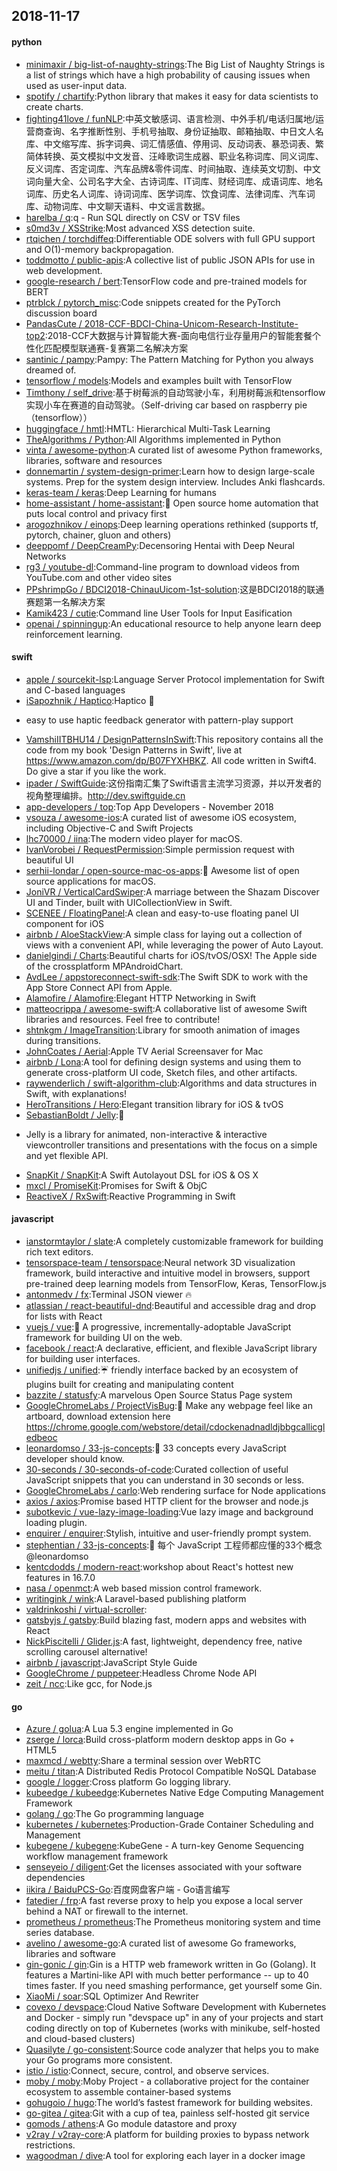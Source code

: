 ## 2018-11-17

#### python
* [minimaxir / big-list-of-naughty-strings](https://github.com/minimaxir/big-list-of-naughty-strings):The Big List of Naughty Strings is a list of strings which have a high probability of causing issues when used as user-input data.
* [spotify / chartify](https://github.com/spotify/chartify):Python library that makes it easy for data scientists to create charts.
* [fighting41love / funNLP](https://github.com/fighting41love/funNLP):中英文敏感词、语言检测、中外手机/电话归属地/运营商查询、名字推断性别、手机号抽取、身份证抽取、邮箱抽取、中日文人名库、中文缩写库、拆字词典、词汇情感值、停用词、反动词表、暴恐词表、繁简体转换、英文模拟中文发音、汪峰歌词生成器、职业名称词库、同义词库、反义词库、否定词库、汽车品牌&零件词库、时间抽取、连续英文切割、中文词向量大全、公司名字大全、古诗词库、IT词库、财经词库、成语词库、地名词库、历史名人词库、诗词词库、医学词库、饮食词库、法律词库、汽车词库、动物词库、中文聊天语料、中文谣言数据。
* [harelba / q](https://github.com/harelba/q):q - Run SQL directly on CSV or TSV files
* [s0md3v / XSStrike](https://github.com/s0md3v/XSStrike):Most advanced XSS detection suite.
* [rtqichen / torchdiffeq](https://github.com/rtqichen/torchdiffeq):Differentiable ODE solvers with full GPU support and O(1)-memory backpropagation.
* [toddmotto / public-apis](https://github.com/toddmotto/public-apis):A collective list of public JSON APIs for use in web development.
* [google-research / bert](https://github.com/google-research/bert):TensorFlow code and pre-trained models for BERT
* [ptrblck / pytorch_misc](https://github.com/ptrblck/pytorch_misc):Code snippets created for the PyTorch discussion board
* [PandasCute / 2018-CCF-BDCI-China-Unicom-Research-Institute-top2](https://github.com/PandasCute/2018-CCF-BDCI-China-Unicom-Research-Institute-top2):2018-CCF大数据与计算智能大赛-面向电信行业存量用户的智能套餐个性化匹配模型联通赛-复赛第二名解决方案
* [santinic / pampy](https://github.com/santinic/pampy):Pampy: The Pattern Matching for Python you always dreamed of.
* [tensorflow / models](https://github.com/tensorflow/models):Models and examples built with TensorFlow
* [Timthony / self_drive](https://github.com/Timthony/self_drive):基于树莓派的自动驾驶小车，利用树莓派和tensorflow实现小车在赛道的自动驾驶。（Self-driving car based on raspberry pie（tensorflow））
* [huggingface / hmtl](https://github.com/huggingface/hmtl):HMTL: Hierarchical Multi-Task Learning
* [TheAlgorithms / Python](https://github.com/TheAlgorithms/Python):All Algorithms implemented in Python
* [vinta / awesome-python](https://github.com/vinta/awesome-python):A curated list of awesome Python frameworks, libraries, software and resources
* [donnemartin / system-design-primer](https://github.com/donnemartin/system-design-primer):Learn how to design large-scale systems. Prep for the system design interview. Includes Anki flashcards.
* [keras-team / keras](https://github.com/keras-team/keras):Deep Learning for humans
* [home-assistant / home-assistant](https://github.com/home-assistant/home-assistant):🏡
Open source home automation that puts local control and privacy first
* [arogozhnikov / einops](https://github.com/arogozhnikov/einops):Deep learning operations rethinked (supports tf, pytorch, chainer, gluon and others)
* [deeppomf / DeepCreamPy](https://github.com/deeppomf/DeepCreamPy):Decensoring Hentai with Deep Neural Networks
* [rg3 / youtube-dl](https://github.com/rg3/youtube-dl):Command-line program to download videos from YouTube.com and other video sites
* [PPshrimpGo / BDCI2018-ChinauUicom-1st-solution](https://github.com/PPshrimpGo/BDCI2018-ChinauUicom-1st-solution):这是BDCI2018的联通赛题第一名解决方案
* [Kamik423 / cutie](https://github.com/Kamik423/cutie):Command line User Tools for Input Easification
* [openai / spinningup](https://github.com/openai/spinningup):An educational resource to help anyone learn deep reinforcement learning.

#### swift
* [apple / sourcekit-lsp](https://github.com/apple/sourcekit-lsp):Language Server Protocol implementation for Swift and C-based languages
* [iSapozhnik / Haptico](https://github.com/iSapozhnik/Haptico):Haptico
📳
- easy to use haptic feedback generator with pattern-play support
* [VamshiIITBHU14 / DesignPatternsInSwift](https://github.com/VamshiIITBHU14/DesignPatternsInSwift):This repository contains all the code from my book 'Design Patterns in Swift', live at https://www.amazon.com/dp/B07FYXHBKZ. All code written in Swift4. Do give a star if you like the work.
* [ipader / SwiftGuide](https://github.com/ipader/SwiftGuide):这份指南汇集了Swift语言主流学习资源，并以开发者的视角整理编排。http://dev.swiftguide.cn
* [app-developers / top](https://github.com/app-developers/top):Top App Developers - November 2018
* [vsouza / awesome-ios](https://github.com/vsouza/awesome-ios):A curated list of awesome iOS ecosystem, including Objective-C and Swift Projects
* [lhc70000 / iina](https://github.com/lhc70000/iina):The modern video player for macOS.
* [IvanVorobei / RequestPermission](https://github.com/IvanVorobei/RequestPermission):Simple permission request with beautiful UI
* [serhii-londar / open-source-mac-os-apps](https://github.com/serhii-londar/open-source-mac-os-apps):🚀
Awesome list of open source applications for macOS.
* [JoniVR / VerticalCardSwiper](https://github.com/JoniVR/VerticalCardSwiper):A marriage between the Shazam Discover UI and Tinder, built with UICollectionView in Swift.
* [SCENEE / FloatingPanel](https://github.com/SCENEE/FloatingPanel):A clean and easy-to-use floating panel UI component for iOS
* [airbnb / AloeStackView](https://github.com/airbnb/AloeStackView):A simple class for laying out a collection of views with a convenient API, while leveraging the power of Auto Layout.
* [danielgindi / Charts](https://github.com/danielgindi/Charts):Beautiful charts for iOS/tvOS/OSX! The Apple side of the crossplatform MPAndroidChart.
* [AvdLee / appstoreconnect-swift-sdk](https://github.com/AvdLee/appstoreconnect-swift-sdk):The Swift SDK to work with the App Store Connect API from Apple.
* [Alamofire / Alamofire](https://github.com/Alamofire/Alamofire):Elegant HTTP Networking in Swift
* [matteocrippa / awesome-swift](https://github.com/matteocrippa/awesome-swift):A collaborative list of awesome Swift libraries and resources. Feel free to contribute!
* [shtnkgm / ImageTransition](https://github.com/shtnkgm/ImageTransition):Library for smooth animation of images during transitions.
* [JohnCoates / Aerial](https://github.com/JohnCoates/Aerial):Apple TV Aerial Screensaver for Mac
* [airbnb / Lona](https://github.com/airbnb/Lona):A tool for defining design systems and using them to generate cross-platform UI code, Sketch files, and other artifacts.
* [raywenderlich / swift-algorithm-club](https://github.com/raywenderlich/swift-algorithm-club):Algorithms and data structures in Swift, with explanations!
* [HeroTransitions / Hero](https://github.com/HeroTransitions/Hero):Elegant transition library for iOS & tvOS
* [SebastianBoldt / Jelly](https://github.com/SebastianBoldt/Jelly):🌊
- Jelly is a library for animated, non-interactive & interactive viewcontroller transitions and presentations with the focus on a simple and yet flexible API.
* [SnapKit / SnapKit](https://github.com/SnapKit/SnapKit):A Swift Autolayout DSL for iOS & OS X
* [mxcl / PromiseKit](https://github.com/mxcl/PromiseKit):Promises for Swift & ObjC
* [ReactiveX / RxSwift](https://github.com/ReactiveX/RxSwift):Reactive Programming in Swift

#### javascript
* [ianstormtaylor / slate](https://github.com/ianstormtaylor/slate):A completely customizable framework for building rich text editors.
* [tensorspace-team / tensorspace](https://github.com/tensorspace-team/tensorspace):Neural network 3D visualization framework, build interactive and intuitive model in browsers, support pre-trained deep learning models from TensorFlow, Keras, TensorFlow.js
* [antonmedv / fx](https://github.com/antonmedv/fx):Terminal JSON viewer
🔥
* [atlassian / react-beautiful-dnd](https://github.com/atlassian/react-beautiful-dnd):Beautiful and accessible drag and drop for lists with React
* [vuejs / vue](https://github.com/vuejs/vue):🖖
A progressive, incrementally-adoptable JavaScript framework for building UI on the web.
* [facebook / react](https://github.com/facebook/react):A declarative, efficient, and flexible JavaScript library for building user interfaces.
* [unifiedjs / unified](https://github.com/unifiedjs/unified):☔ friendly interface backed by an ecosystem of plugins built for creating and manipulating content
* [bazzite / statusfy](https://github.com/bazzite/statusfy):A marvelous Open Source Status Page system
* [GoogleChromeLabs / ProjectVisBug](https://github.com/GoogleChromeLabs/ProjectVisBug):🎨
Make any webpage feel like an artboard, download extension here https://chrome.google.com/webstore/detail/cdockenadnadldjbbgcallicgledbeoc
* [leonardomso / 33-js-concepts](https://github.com/leonardomso/33-js-concepts):📜
33 concepts every JavaScript developer should know.
* [30-seconds / 30-seconds-of-code](https://github.com/30-seconds/30-seconds-of-code):Curated collection of useful JavaScript snippets that you can understand in 30 seconds or less.
* [GoogleChromeLabs / carlo](https://github.com/GoogleChromeLabs/carlo):Web rendering surface for Node applications
* [axios / axios](https://github.com/axios/axios):Promise based HTTP client for the browser and node.js
* [subotkevic / vue-lazy-image-loading](https://github.com/subotkevic/vue-lazy-image-loading):Vue lazy image and background loading plugin.
* [enquirer / enquirer](https://github.com/enquirer/enquirer):Stylish, intuitive and user-friendly prompt system.
* [stephentian / 33-js-concepts](https://github.com/stephentian/33-js-concepts):📜
每个 JavaScript 工程师都应懂的33个概念 @leonardomso
* [kentcdodds / modern-react](https://github.com/kentcdodds/modern-react):workshop about React's hottest new features in 16.7.0
* [nasa / openmct](https://github.com/nasa/openmct):A web based mission control framework.
* [writingink / wink](https://github.com/writingink/wink):A Laravel-based publishing platform
* [valdrinkoshi / virtual-scroller](https://github.com/valdrinkoshi/virtual-scroller):
* [gatsbyjs / gatsby](https://github.com/gatsbyjs/gatsby):Build blazing fast, modern apps and websites with React
* [NickPiscitelli / Glider.js](https://github.com/NickPiscitelli/Glider.js):A fast, lightweight, dependency free, native scrolling carousel alternative!
* [airbnb / javascript](https://github.com/airbnb/javascript):JavaScript Style Guide
* [GoogleChrome / puppeteer](https://github.com/GoogleChrome/puppeteer):Headless Chrome Node API
* [zeit / ncc](https://github.com/zeit/ncc):Like gcc, for Node.js

#### go
* [Azure / golua](https://github.com/Azure/golua):A Lua 5.3 engine implemented in Go
* [zserge / lorca](https://github.com/zserge/lorca):Build cross-platform modern desktop apps in Go + HTML5
* [maxmcd / webtty](https://github.com/maxmcd/webtty):Share a terminal session over WebRTC
* [meitu / titan](https://github.com/meitu/titan):A Distributed Redis Protocol Compatible NoSQL Database
* [google / logger](https://github.com/google/logger):Cross platform Go logging library.
* [kubeedge / kubeedge](https://github.com/kubeedge/kubeedge):Kubernetes Native Edge Computing Management Framework
* [golang / go](https://github.com/golang/go):The Go programming language
* [kubernetes / kubernetes](https://github.com/kubernetes/kubernetes):Production-Grade Container Scheduling and Management
* [kubegene / kubegene](https://github.com/kubegene/kubegene):KubeGene - A turn-key Genome Sequencing workflow management framework
* [senseyeio / diligent](https://github.com/senseyeio/diligent):Get the licenses associated with your software dependencies
* [iikira / BaiduPCS-Go](https://github.com/iikira/BaiduPCS-Go):百度网盘客户端 - Go语言编写
* [fatedier / frp](https://github.com/fatedier/frp):A fast reverse proxy to help you expose a local server behind a NAT or firewall to the internet.
* [prometheus / prometheus](https://github.com/prometheus/prometheus):The Prometheus monitoring system and time series database.
* [avelino / awesome-go](https://github.com/avelino/awesome-go):A curated list of awesome Go frameworks, libraries and software
* [gin-gonic / gin](https://github.com/gin-gonic/gin):Gin is a HTTP web framework written in Go (Golang). It features a Martini-like API with much better performance -- up to 40 times faster. If you need smashing performance, get yourself some Gin.
* [XiaoMi / soar](https://github.com/XiaoMi/soar):SQL Optimizer And Rewriter
* [covexo / devspace](https://github.com/covexo/devspace):Cloud Native Software Development with Kubernetes and Docker - simply run "devspace up" in any of your projects and start coding directly on top of Kubernetes (works with minikube, self-hosted and cloud-based clusters)
* [Quasilyte / go-consistent](https://github.com/Quasilyte/go-consistent):Source code analyzer that helps you to make your Go programs more consistent.
* [istio / istio](https://github.com/istio/istio):Connect, secure, control, and observe services.
* [moby / moby](https://github.com/moby/moby):Moby Project - a collaborative project for the container ecosystem to assemble container-based systems
* [gohugoio / hugo](https://github.com/gohugoio/hugo):The world’s fastest framework for building websites.
* [go-gitea / gitea](https://github.com/go-gitea/gitea):Git with a cup of tea, painless self-hosted git service
* [gomods / athens](https://github.com/gomods/athens):A Go module datastore and proxy
* [v2ray / v2ray-core](https://github.com/v2ray/v2ray-core):A platform for building proxies to bypass network restrictions.
* [wagoodman / dive](https://github.com/wagoodman/dive):A tool for exploring each layer in a docker image

